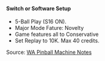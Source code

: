 #### Switch or Software Setup
-   5-Ball Play (S16 ON).
-   Major Mode Fature: Novelty
-   Game features all to Conservative
-   Set Replay to 10K. Max 40 credits.

Source: [WA Pinball Machine Notes](http://wapinball.net/setups/)
